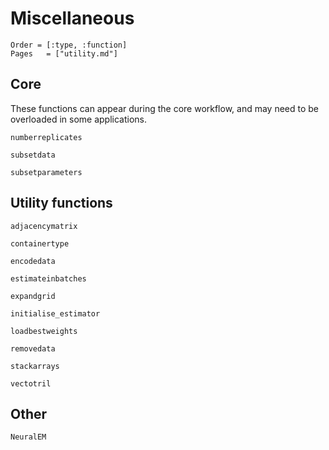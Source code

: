 # Miscellaneous

```@index
Order = [:type, :function]
Pages   = ["utility.md"]
```

## Core

These functions can appear during the core workflow, and may need to be
overloaded in some applications.

```@docs
numberreplicates

subsetdata

subsetparameters
```

## Utility functions

```@docs
adjacencymatrix

containertype

encodedata

estimateinbatches

expandgrid

initialise_estimator

loadbestweights

removedata

stackarrays

vectotril
```

## Other

```@docs
NeuralEM
```
